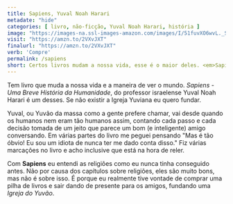 ```yaml
---
title: Sapiens, Yuval Noah Harari
metadate: "hide"
categories: [ livro, não-ficção, Yuval Noah Harari, história ]
image: "https://images-na.ssl-images-amazon.com/images/I/51fuvXO6wvL._SX346_BO1,204,203,200_.jpg"
visit: "https://amzn.to/2VXvJXT"
finalurl: "https://amzn.to/2VXvJXT"
verb: 'Compre'
permalink: /sapiens
short: Certos livros mudam a nossa vida, esse é o maior deles. <em>Sapiens</em> explica o mundo e a humanidade sem fazer você se sentir um idiota.
---
```

Tem livro que muda a nossa vida e a maneira de ver o mundo. *Sapiens - Uma Breve História da Humanidade*, do professor israelense Yuval Noah Harari é um desses. Se não existir a Igreja Yuviana eu quero fundar.

Yuval, ou Yuvão da massa como a gente prefere chamar, vai desde quando os humanos nem eram tão humanos assim, contando cada passo e cada decisão tomada de um jeito que parece um bom (e inteligente) amigo conversando. Em várias partes do livro me peguei pensando "Mas é tão óbvio! Eu sou um idiota de nunca ter me dado conta disso." Fiz várias marcações no livro e acho inclusive que está na hora de reler.

Com **Sapiens** eu entendi as religiões como eu nunca tinha conseguido antes. Não por causa dos capítulos sobre religiões, eles são muito bons, mas não é sobre isso. É porque eu realmente tive vontade de comprar uma pilha de livros e sair dando de presente para os amigos, fundando uma *Igreja do Yuvão*.

